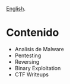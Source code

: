 [English](./index.md).

# Contenido

- Analisis de Malware
- Pentesting
- Reversing
- Binary Exploitation
- CTF Writeups